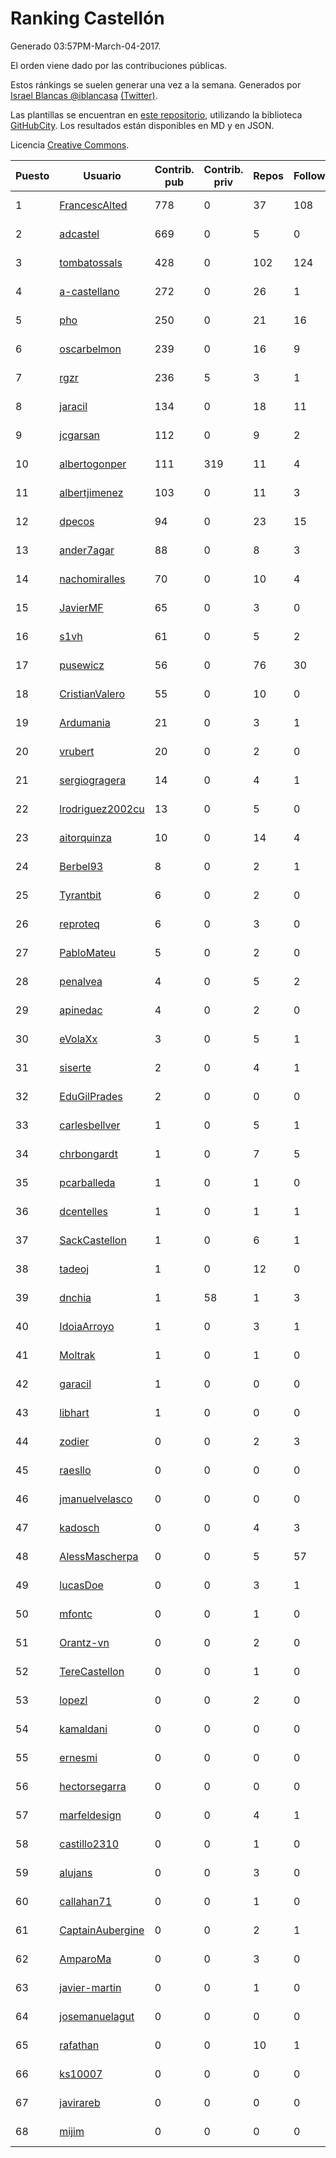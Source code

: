 # Ranking Castellón

Generado 03:57PM-March-04-2017.

El orden viene dado por las contribuciones públicas.

Estos ránkings se suelen generar una vez a la semana. Generados por [Israel Blancas @iblancasa](https://github.com/iblancasa/) [(Twitter)](https://twitter.com/iblancasa).

Las plantillas se encuentran en [este repositorio](https://github.com/iblancasa/GH-Spanish-Ranking), utilizando la biblioteca [GitHubCity](https://github.com/iblancasa/GitHubCity). Los resultados están disponibles en MD y en JSON.

Licencia [Creative Commons](https://creativecommons.org/licenses/by/4.0/).

| Puesto   |  Usuario  | Contrib. pub | Contrib. priv |Repos| Followers | Desde |  Avatar  |
|----------|-----------|--------------|---------------|-----|-----------|-------|----------|
|1|[FrancescAlted](https://github.com/FrancescAlted)|778|0|37|108|2010-06-25|![FrancescAlted](https://avatars1.githubusercontent.com/u/314521)|
|2|[adcastel](https://github.com/adcastel)|669|0|5|0|2015-10-02|![adcastel](https://avatars1.githubusercontent.com/u/14941182)|
|3|[tombatossals](https://github.com/tombatossals)|428|0|102|124|2009-09-07|![tombatossals](https://avatars3.githubusercontent.com/u/124169)|
|4|[a-castellano](https://github.com/a-castellano)|272|0|26|1|2015-03-17|![a-castellano](https://avatars1.githubusercontent.com/u/11519707)|
|5|[pho](https://github.com/pho)|250|0|21|16|2009-05-25|![pho](https://avatars1.githubusercontent.com/u/88469)|
|6|[oscarbelmon](https://github.com/oscarbelmon)|239|0|16|9|2013-04-05|![oscarbelmon](https://avatars1.githubusercontent.com/u/4066452)|
|7|[rgzr](https://github.com/rgzr)|236|5|3|1|2015-07-03|![rgzr](https://avatars0.githubusercontent.com/u/13169716)|
|8|[jaracil](https://github.com/jaracil)|134|0|18|11|2014-01-10|![jaracil](https://avatars1.githubusercontent.com/u/6370372)|
|9|[jcgarsan](https://github.com/jcgarsan)|112|0|9|2|2013-09-26|![jcgarsan](https://avatars2.githubusercontent.com/u/5547857)|
|10|[albertogonper](https://github.com/albertogonper)|111|319|11|4|2015-01-27|![albertogonper](https://avatars2.githubusercontent.com/u/10727467)|
|11|[albertjimenez](https://github.com/albertjimenez)|103|0|11|3|2015-05-21|![albertjimenez](https://avatars2.githubusercontent.com/u/12547680)|
|12|[dpecos](https://github.com/dpecos)|94|0|23|15|2011-01-26|![dpecos](https://avatars1.githubusercontent.com/u/584298)|
|13|[ander7agar](https://github.com/ander7agar)|88|0|8|3|2014-03-06|![ander7agar](https://avatars3.githubusercontent.com/u/6875232)|
|14|[nachomiralles](https://github.com/nachomiralles)|70|0|10|4|2013-06-26|![nachomiralles](https://avatars3.githubusercontent.com/u/4831513)|
|15|[JavierMF](https://github.com/JavierMF)|65|0|3|0|2013-01-17|![JavierMF](https://avatars1.githubusercontent.com/u/3293795)|
|16|[s1vh](https://github.com/s1vh)|61|0|5|2|2014-10-09|![s1vh](https://avatars0.githubusercontent.com/u/9099118)|
|17|[pusewicz](https://github.com/pusewicz)|56|0|76|30|2008-02-26|![pusewicz](https://avatars3.githubusercontent.com/u/940)|
|18|[CristianValero](https://github.com/CristianValero)|55|0|10|0|2015-12-13|![CristianValero](https://avatars0.githubusercontent.com/u/16279923)|
|19|[Ardumania](https://github.com/Ardumania)|21|0|3|1|2012-02-17|![Ardumania](https://avatars1.githubusercontent.com/u/1445949)|
|20|[vrubert](https://github.com/vrubert)|20|0|2|0|2013-02-18|![vrubert](https://avatars1.githubusercontent.com/u/3628879)|
|21|[sergiogragera](https://github.com/sergiogragera)|14|0|4|1|2011-02-12|![sergiogragera](https://avatars1.githubusercontent.com/u/614262)|
|22|[lrodriguez2002cu](https://github.com/lrodriguez2002cu)|13|0|5|0|2013-05-05|![lrodriguez2002cu](https://avatars3.githubusercontent.com/u/4347594)|
|23|[aitorquinza](https://github.com/aitorquinza)|10|0|14|4|2012-09-17|![aitorquinza](https://avatars2.githubusercontent.com/u/2361502)|
|24|[Berbel93](https://github.com/Berbel93)|8|0|2|1|2016-03-02|![Berbel93](https://avatars3.githubusercontent.com/u/17596372)|
|25|[Tyrantbit](https://github.com/Tyrantbit)|6|0|2|0|2011-09-21|![Tyrantbit](https://avatars3.githubusercontent.com/u/1068529)|
|26|[reproteq](https://github.com/reproteq)|6|0|3|0|2015-11-29|![reproteq](https://avatars3.githubusercontent.com/u/16064306)|
|27|[PabloMateu](https://github.com/PabloMateu)|5|0|2|0|2016-01-31|![PabloMateu](https://avatars1.githubusercontent.com/u/16989551)|
|28|[penalvea](https://github.com/penalvea)|4|0|5|2|2013-04-09|![penalvea](https://avatars2.githubusercontent.com/u/4102114)|
|29|[apinedac](https://github.com/apinedac)|4|0|2|0|2016-04-05|![apinedac](https://avatars0.githubusercontent.com/u/18284797)|
|30|[eVolaXx](https://github.com/eVolaXx)|3|0|5|1|2014-03-02|![eVolaXx](https://avatars1.githubusercontent.com/u/6832181)|
|31|[siserte](https://github.com/siserte)|2|0|4|1|2014-02-05|![siserte](https://avatars3.githubusercontent.com/u/6595035)|
|32|[EduGilPrades](https://github.com/EduGilPrades)|2|0|0|0|2016-09-22|![EduGilPrades](https://avatars3.githubusercontent.com/u/22370205)|
|33|[carlesbellver](https://github.com/carlesbellver)|1|0|5|1|2009-09-22|![carlesbellver](https://avatars2.githubusercontent.com/u/129889)|
|34|[chrbongardt](https://github.com/chrbongardt)|1|0|7|5|2012-11-19|![chrbongardt](https://avatars2.githubusercontent.com/u/2834466)|
|35|[pcarballeda](https://github.com/pcarballeda)|1|0|1|0|2013-06-10|![pcarballeda](https://avatars2.githubusercontent.com/u/4659020)|
|36|[dcentelles](https://github.com/dcentelles)|1|0|1|1|2013-07-15|![dcentelles](https://avatars3.githubusercontent.com/u/5012707)|
|37|[SackCastellon](https://github.com/SackCastellon)|1|0|6|1|2013-08-28|![SackCastellon](https://avatars2.githubusercontent.com/u/5330355)|
|38|[tadeoj](https://github.com/tadeoj)|1|0|12|0|2013-09-11|![tadeoj](https://avatars0.githubusercontent.com/u/5433570)|
|39|[dnchia](https://github.com/dnchia)|1|58|1|3|2015-08-14|![dnchia](https://avatars3.githubusercontent.com/u/13800551)|
|40|[IdoiaArroyo](https://github.com/IdoiaArroyo)|1|0|3|1|2015-04-23|![IdoiaArroyo](https://avatars0.githubusercontent.com/u/12081580)|
|41|[Moltrak](https://github.com/Moltrak)|1|0|1|0|2015-09-15|![Moltrak](https://avatars0.githubusercontent.com/u/14297313)|
|42|[garacil](https://github.com/garacil)|1|0|0|0|2016-09-12|![garacil](https://avatars3.githubusercontent.com/u/22154869)|
|43|[libhart](https://github.com/libhart)|1|0|0|0|2016-12-13|![libhart](https://avatars1.githubusercontent.com/u/24541381)|
|44|[zodier](https://github.com/zodier)|0|0|2|3|2010-11-13|![zodier](https://avatars1.githubusercontent.com/u/480371)|
|45|[raesllo](https://github.com/raesllo)|0|0|0|0|2013-03-11|![raesllo](https://avatars2.githubusercontent.com/u/3831201)|
|46|[jmanuelvelasco](https://github.com/jmanuelvelasco)|0|0|0|0|2012-04-10|![jmanuelvelasco](https://avatars1.githubusercontent.com/u/1630079)|
|47|[kadosch](https://github.com/kadosch)|0|0|4|3|2011-12-31|![kadosch](https://avatars0.githubusercontent.com/u/1296520)|
|48|[AlessMascherpa](https://github.com/AlessMascherpa)|0|0|5|57|2011-04-03|![AlessMascherpa](https://avatars3.githubusercontent.com/u/706750)|
|49|[lucasDoe](https://github.com/lucasDoe)|0|0|3|1|2011-03-04|![lucasDoe](https://avatars3.githubusercontent.com/u/651637)|
|50|[mfontc](https://github.com/mfontc)|0|0|1|0|2013-04-29|![mfontc](https://avatars0.githubusercontent.com/u/4294014)|
|51|[Orantz-vn](https://github.com/Orantz-vn)|0|0|2|0|2013-04-15|![Orantz-vn](https://avatars0.githubusercontent.com/u/4157960)|
|52|[TereCastellon](https://github.com/TereCastellon)|0|0|1|0|2013-08-27|![TereCastellon](https://avatars3.githubusercontent.com/u/5319662)|
|53|[lopezl](https://github.com/lopezl)|0|0|2|0|2013-07-19|![lopezl](https://avatars2.githubusercontent.com/u/5045032)|
|54|[kamaldani](https://github.com/kamaldani)|0|0|0|0|2013-05-15|![kamaldani](https://avatars3.githubusercontent.com/u/4435780)|
|55|[ernesmi](https://github.com/ernesmi)|0|0|0|0|2013-10-26|![ernesmi](https://avatars2.githubusercontent.com/u/5781415)|
|56|[hectorsegarra](https://github.com/hectorsegarra)|0|0|0|0|2013-10-28|![hectorsegarra](https://avatars0.githubusercontent.com/u/5792392)|
|57|[marfeldesign](https://github.com/marfeldesign)|0|0|4|1|2013-10-01|![marfeldesign](https://avatars2.githubusercontent.com/u/5584924)|
|58|[castillo2310](https://github.com/castillo2310)|0|0|1|0|2013-10-28|![castillo2310](https://avatars1.githubusercontent.com/u/5794177)|
|59|[alujans](https://github.com/alujans)|0|0|3|0|2014-02-14|![alujans](https://avatars3.githubusercontent.com/u/6684262)|
|60|[callahan71](https://github.com/callahan71)|0|0|1|0|2014-03-02|![callahan71](https://avatars1.githubusercontent.com/u/6832154)|
|61|[CaptainAubergine](https://github.com/CaptainAubergine)|0|0|2|1|2014-03-31|![CaptainAubergine](https://avatars3.githubusercontent.com/u/7114094)|
|62|[AmparoMa](https://github.com/AmparoMa)|0|0|3|0|2014-08-31|![AmparoMa](https://avatars0.githubusercontent.com/u/8608395)|
|63|[javier-martin](https://github.com/javier-martin)|0|0|1|0|2014-04-16|![javier-martin](https://avatars3.githubusercontent.com/u/7317118)|
|64|[josemanuelagut](https://github.com/josemanuelagut)|0|0|0|0|2015-04-20|![josemanuelagut](https://avatars0.githubusercontent.com/u/12037039)|
|65|[rafathan](https://github.com/rafathan)|0|0|10|1|2015-09-30|![rafathan](https://avatars3.githubusercontent.com/u/14906135)|
|66|[ks10007](https://github.com/ks10007)|0|0|0|0|2015-11-29|![ks10007](https://avatars0.githubusercontent.com/u/16067420)|
|67|[javirareb](https://github.com/javirareb)|0|0|0|0|2016-02-23|![javirareb](https://avatars3.githubusercontent.com/u/17440402)|
|68|[mijim](https://github.com/mijim)|0|0|0|0|2016-02-01|![mijim](https://avatars0.githubusercontent.com/u/17006034)|
